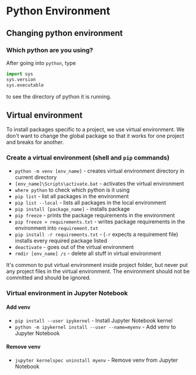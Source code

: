 # Python Environment

## Changing python environment

### Which python are you using?

After going into `python`, type

```python
import sys
sys.version
sys.executable
```

to see the directory of python it is running.

## Virtual environment

To install packages specific to a project, we use virtual environment. We don't want to change the global package so that it works for one project and breaks for another.

### Create a virtual environment (shell and `pip` commands)

- `python -m venv [env_name]` - creates virtual environment directory in current directory
- `[env_name]\Scripts\activate.bat` - activates the virtual environment
- `where python` to check which python is it using
- `pip list` - list all packages in the environment
- `pip list --local` - lists all packages in the local environment
- `pip install [package_name]` - installs package
- `pip freeze` - prints the package requirements in the environment
- `pip freeze > requirements.txt` - writes package requirements in the environment into `requirement.txt`
- `pip install -r requirements.txt` - (`-r` expects a requirement file) installs every required package listed
- `deactivate` - goes out of the virtual environment
- `rmdir [env_name] /s` - delete all stuff in virtual environment

It's common to put virtual environment inside project folder, but never put any project files in the virtual environment. The environment should not be committed and should be ignored.

### Virtual environment in Jupyter Notebook

#### Add venv

- `pip install --user ipykernel` - Install Jupyter Notebook kernel
- `python -m ipykernel install --user --name=myenv` - Add venv to Jupyter Notebook

#### Remove venv

- `jupyter kernelspec uninstall myenv` - Remove venv from Jupyter Notebook